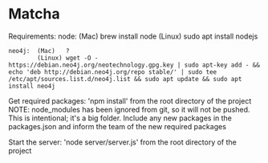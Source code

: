 # Matcha


Requirements:
	node:	(Mac)	brew install node
	 		(Linux)	sudo apt install nodejs

	neo4j:	(Mac)	?
			(Linux)	wget -O - https://debian.neo4j.org/neotechnology.gpg.key | sudo apt-key add - && echo 'deb http://debian.neo4j.org/repo stable/' | sudo tee /etc/apt/sources.list.d/neo4j.list && sudo apt update && sudo apt install neo4j

Get required packages:
	'npm install' from the root directory of the project
	NOTE: node_modules has been ignored from git, so it will not be pushed. This is intentional; it's a big folder. Include any new packages in the packages.json and inform the team of the new required packages

Start the server:
	'node server/server.js' from the root directory of the project